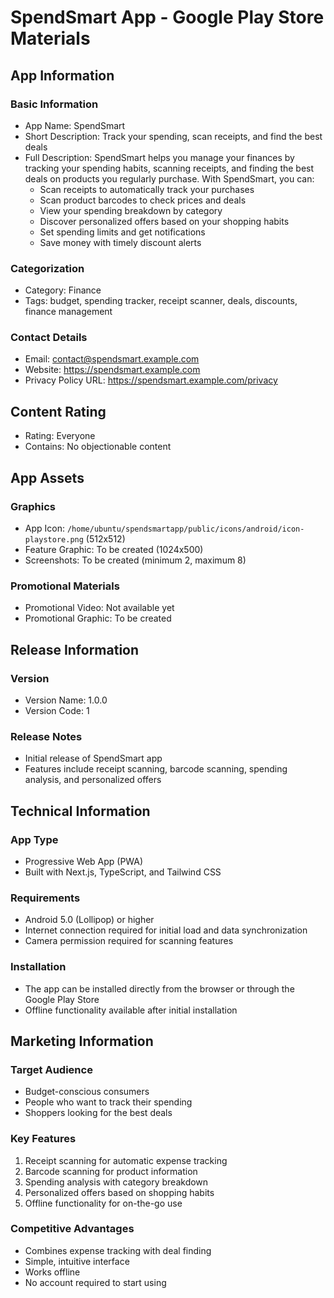 # SpendSmart App - Google Play Store Materials

## App Information

### Basic Information
- App Name: SpendSmart
- Short Description: Track your spending, scan receipts, and find the best deals
- Full Description: SpendSmart helps you manage your finances by tracking your spending habits, scanning receipts, and finding the best deals on products you regularly purchase. With SpendSmart, you can:
  * Scan receipts to automatically track your purchases
  * Scan product barcodes to check prices and deals
  * View your spending breakdown by category
  * Discover personalized offers based on your shopping habits
  * Set spending limits and get notifications
  * Save money with timely discount alerts

### Categorization
- Category: Finance
- Tags: budget, spending tracker, receipt scanner, deals, discounts, finance management

### Contact Details
- Email: contact@spendsmart.example.com
- Website: https://spendsmart.example.com
- Privacy Policy URL: https://spendsmart.example.com/privacy

## Content Rating
- Rating: Everyone
- Contains: No objectionable content

## App Assets

### Graphics
- App Icon: `/home/ubuntu/spendsmartapp/public/icons/android/icon-playstore.png` (512x512)
- Feature Graphic: To be created (1024x500)
- Screenshots: To be created (minimum 2, maximum 8)

### Promotional Materials
- Promotional Video: Not available yet
- Promotional Graphic: To be created

## Release Information

### Version
- Version Name: 1.0.0
- Version Code: 1

### Release Notes
- Initial release of SpendSmart app
- Features include receipt scanning, barcode scanning, spending analysis, and personalized offers

## Technical Information

### App Type
- Progressive Web App (PWA)
- Built with Next.js, TypeScript, and Tailwind CSS

### Requirements
- Android 5.0 (Lollipop) or higher
- Internet connection required for initial load and data synchronization
- Camera permission required for scanning features

### Installation
- The app can be installed directly from the browser or through the Google Play Store
- Offline functionality available after initial installation

## Marketing Information

### Target Audience
- Budget-conscious consumers
- People who want to track their spending
- Shoppers looking for the best deals

### Key Features
1. Receipt scanning for automatic expense tracking
2. Barcode scanning for product information
3. Spending analysis with category breakdown
4. Personalized offers based on shopping habits
5. Offline functionality for on-the-go use

### Competitive Advantages
- Combines expense tracking with deal finding
- Simple, intuitive interface
- Works offline
- No account required to start using
